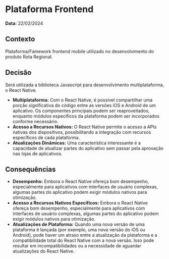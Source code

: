 # Plataforma Frontend

**Data:** 22/02/2024

## Contexto
Plataforma/Famework frontend mobile utilizado no desenvolvimento do produto Rota Regional.

## Decisão
Será utilizada a biblioteca Javascript para desenvolvimento multiplataforma, o React Native.

- **Multiplataforma:**  Com o React Native, é possível compartilhar uma porção significativa do código entre as versões iOS e Android de um aplicativo. Os componentes principais podem ser reaproveitados, enquanto módulos específicos da plataforma podem ser incorporados conforme necessário.
- **Acesso a Recursos Nativos:** O React Native permite o acesso a APIs nativas dos dispositivos, possibilitando a integração com recursos específicos de cada plataforma.
- **Atualizações Dinâmicas:** Uma característica interessante é a capacidade de atualizar partes do aplicativo sem passar pela aprovação nas lojas de aplicativos.

## Consequências

- **Desempenho:** Embora o React Native ofereça bom desempenho, especialmente para aplicativos com interfaces de usuário complexas, algumas partes do aplicativo podem exigir módulos nativos para otimização.
- **Acesso a Recursos Nativos Específicos:** Embora o React Native ofereça bom desempenho, especialmente para aplicativos com interfaces de usuário complexas, algumas partes do aplicativo podem exigir módulos nativos para otimização.
- **Atualizações de Plataforma:** Quando uma nova versão de uma plataforma é lançada (por exemplo, uma nova versão do iOS ou Android), pode haver um atraso entre a atualização da plataforma e a compatibilidade total do React Native com a nova versão. Isso pode resultar em incompatibilidades ou a necessidade de aguardar atualizações do React Native.